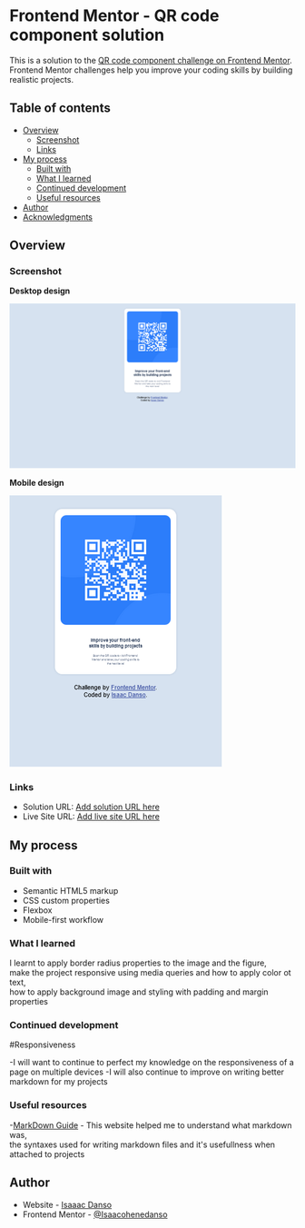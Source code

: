 # Frontend Mentor - QR code component solution

This is a solution to the [QR code component challenge on Frontend Mentor](https://www.frontendmentor.io/challenges/qr-code-component-iux_sIO_H). Frontend Mentor challenges help you improve your coding skills by building realistic projects.

## Table of contents

- [Overview](#overview)
  - [Screenshot](#screenshot)
  - [Links](#links)
- [My process](#my-process)
  - [Built with](#built-with)
  - [What I learned](#what-i-learned)
  - [Continued development](#continued-development)
  - [Useful resources](#useful-resources)
- [Author](#author)
- [Acknowledgments](#acknowledgments)

## Overview

### Screenshot

**Desktop design**

![desktop design](screenshot/desktopdesign.png)

**Mobile design**

![mobile design](screenshot/mobiledesign.png)

### Links

- Solution URL: [Add solution URL here](https://your-solution-url.com)
- Live Site URL: [Add live site URL here](https://your-live-site-url.com)

## My process

### Built with

- Semantic HTML5 markup
- CSS custom properties
- Flexbox
- Mobile-first workflow

### What I learned

I learnt to apply border radius properties to the image and the figure,  
make the project responsive using media queries and how to apply color ot text,  
how to apply background image and styling with padding and margin properties

### Continued development

#Responsiveness

-I will want to continue to perfect my knowledge on the responsiveness of a page on multiple devices
-I will also continue to improve on writing better markdown for my projects

### Useful resources

-[MarkDown Guide](https://www.markdownguide.org) - This website helped me to understand what markdown was,  
the syntaxes used for writing markdown files and it's usefullness when attached to projects

## Author

- Website - [Isaaac Danso]()
- Frontend Mentor - [@Isaacohenedanso](https://www.frontendmentor.io/profile/isaacohenedanso)
